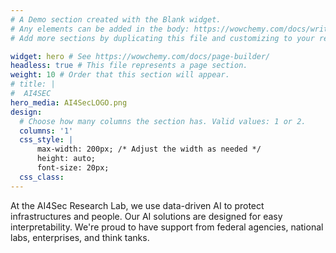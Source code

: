 ```yaml
---
# A Demo section created with the Blank widget.
# Any elements can be added in the body: https://wowchemy.com/docs/writing-markdown-latex/
# Add more sections by duplicating this file and customizing to your requirements.

widget: hero # See https://wowchemy.com/docs/page-builder/
headless: true # This file represents a page section.
weight: 10 # Order that this section will appear.
# title: |
#  AI4SEC
hero_media: AI4SecLOGO.png
design:
  # Choose how many columns the section has. Valid values: 1 or 2.
  columns: '1'
  css_style: |
      max-width: 200px; /* Adjust the width as needed */
      height: auto;
      font-size: 20px;
  css_class:
---
```


<p style="font-size:-1;">
At the AI4Sec Research Lab, we use data-driven AI to protect infrastructures and people. Our AI solutions are designed for easy interpretability. We're proud to have support from federal agencies, national labs, enterprises, and think tanks.
</p>